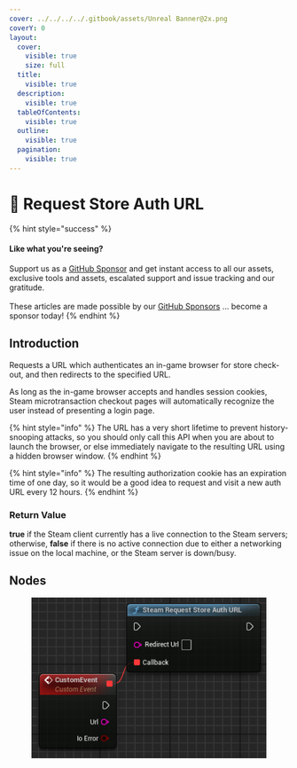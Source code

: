 ```yaml
---
cover: ../../../../.gitbook/assets/Unreal Banner@2x.png
coverY: 0
layout:
  cover:
    visible: true
    size: full
  title:
    visible: true
  description:
    visible: true
  tableOfContents:
    visible: true
  outline:
    visible: true
  pagination:
    visible: true
---
```


# 🔵 Request Store Auth URL

{% hint style="success" %}
#### Like what you're seeing?

Support us as a [GitHub Sponsor](../../../../become-a-sponsor/) and get instant access to all our assets, exclusive tools and assets, escalated support and issue tracking and our gratitude.\
\
These articles are made possible by our [GitHub Sponsors](../../../../become-a-sponsor/) ... become a sponsor today!
{% endhint %}

## Introduction

Requests a URL which authenticates an in-game browser for store check-out, and then redirects to the specified URL.

As long as the in-game browser accepts and handles session cookies, Steam microtransaction checkout pages will automatically recognize the user instead of presenting a login page.

{% hint style="info" %}
The URL has a very short lifetime to prevent history-snooping attacks, so you should only call this API when you are about to launch the browser, or else immediately navigate to the resulting URL using a hidden browser window.
{% endhint %}

{% hint style="info" %}
The resulting authorization cookie has an expiration time of one day, so it would be a good idea to request and visit a new auth URL every 12 hours.
{% endhint %}

### Return Value

**true** if the Steam client currently has a live connection to the Steam servers; otherwise, **false** if there is no active connection due to either a networking issue on the local machine, or the Steam server is down/busy.

## Nodes

<figure><img src="../../../../.gitbook/assets/image (312).png" alt=""><figcaption></figcaption></figure>
